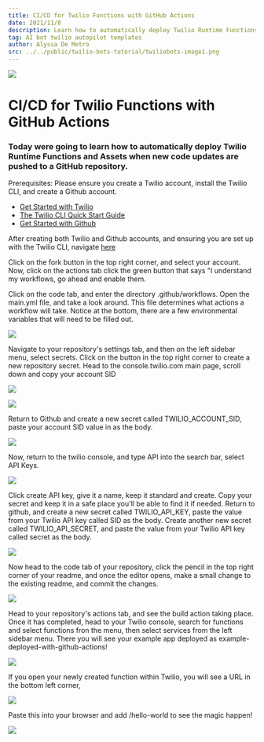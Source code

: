 ```yaml
---
title: CI/CD for Twilio Functions with GitHub Actions
date: 2021/11/8
description: Learn how to automatically deploy Twilio Runtime Functions and Assets when new code updates are pushed to a GitHub repository.
tag: AI bot twilio autopilot templates
author: Alyssa De Metro
src: ../../public/twilio-bots-tutorial/twiliobots-image1.png
---
```


![](../../public/twilio-bots-tutorial/twiliobots-image1.png)

# CI/CD for Twilio Functions with GitHub Actions

### Today were going to learn how to automatically deploy Twilio Runtime Functions and Assets when new code updates are pushed to a GitHub repository.

Prerequisites: Please ensure you create a Twilio account, install the Twilio CLI, and create a Github account.

- [Get Started with Twilio](https://www.twilio.com/try-twilio)
- [The Twilio CLI Quick Start Guide](https://www.twilio.com/docs/twilio-cli/quickstart)
- [Get Started with Github](https://github.com/)

After creating both Twilio and Github accounts, and ensuring you are set up with the Twilio CLI, navigate [here](https://github.com/dabblelab/twilio-runtime-github-actions)

Click on the fork button in the top right corner, and select your account. Now, click on the actions tab click the green button that says "I understand my workflows, go ahead and enable them.

Click on the code tab, and enter the directory .github/workflows. Open the main.yml file, and take a look around. This file determines what actions a workflow will take. Notice at the bottom, there are a few environmental variables that will need to be filled out.

![](../../public/twilio-cicd-tutorial/twiliocicd-image2.jpeg) 

Navigate to your repository's settings tab, and then on the left sidebar menu, select secrets. Click on the button in the top right corner to create a new repository secret. Head to the console.twilio.com main page, scroll down and copy your account SID

![](../../public/twilio-cicd-tutorial/twiliocicd-image3.jpeg)

![](../../public/twilio-cicd-tutorial/twiliocicd-image4.jpeg)

Return to Github and create a new secret called TWILIO_ACCOUNT_SID, paste your account SID value in as the body.

![](../../public/twilio-cicd-tutorial/twiliocicd-image5.jpeg)

Now, return to the twilio console, and type API into the search bar, select API Keys.

![](../../public/twilio-cicd-tutorial/twiliocicd-image6.jpeg)

Click create API key, give it a name, keep it standard and create. Copy your secret and keep it in a safe place you'll be able to find it if needed. Return to github, and create a new secret called TWILIO_API_KEY, paste the value from your Twilio API key called SID as the body. Create another new secret called TWILIO_API_SECRET, and paste the value from your Twilio API key called secret as the body.

![](../../public/twilio-cicd-tutorial/twiliocicd-image7.jpeg)

Now head to the code tab of your repository, click the pencil in the top right corner of your readme, and once the editor opens, make a small change to the existing readme, and commit the changes.

![](../../public/twilio-cicd-tutorial/twiliocicd-image8.jpeg)

Head to your repository's actions tab, and see the build action taking place. Once it has completed, head to your Twilio console, search for functions and select functions fron the menu, then select services from the left sidebar menu. There you will see your example app deployed as example-deployed-with-github-actions!

![](../../public/twilio-cicd-tutorial/twiliocicd-image9.jpeg)

If you open your newly created function within Twilio, you will see a URL in the bottom left corner,

![](../../public/twilio-cicd-tutorial/twiliocicd-image10.jpeg)

Paste this into your browser and add /hello-world to see the magic happen!

![](../../public/twilio-cicd-tutorial/twiliocicd-image11.jpeg)